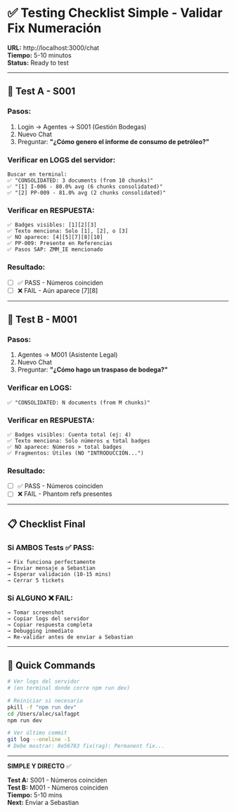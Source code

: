 # ✅ Testing Checklist Simple - Validar Fix Numeración

**URL:** http://localhost:3000/chat  
**Tiempo:** 5-10 minutos  
**Status:** Ready to test

---

## 🧪 Test A - S001

### **Pasos:**
1. Login → Agentes → S001 (Gestión Bodegas)
2. Nuevo Chat
3. Preguntar: **"¿Cómo genero el informe de consumo de petróleo?"**

### **Verificar en LOGS del servidor:**
```
Buscar en terminal:
✅ "CONSOLIDATED: 3 documents (from 10 chunks)"
✅ "[1] I-006 - 80.0% avg (6 chunks consolidated)"
✅ "[2] PP-009 - 81.0% avg (2 chunks consolidated)"
```

### **Verificar en RESPUESTA:**
```
✅ Badges visibles: [1][2][3]
✅ Texto menciona: Solo [1], [2], o [3]
✅ NO aparece: [4][5][7][8][10]
✅ PP-009: Presente en Referencias
✅ Pasos SAP: ZMM_IE mencionado
```

### **Resultado:**
- [ ] ✅ PASS - Números coinciden
- [ ] ❌ FAIL - Aún aparece [7][8]

---

## 🧪 Test B - M001

### **Pasos:**
1. Agentes → M001 (Asistente Legal)
2. Nuevo Chat
3. Preguntar: **"¿Cómo hago un traspaso de bodega?"**

### **Verificar en LOGS:**
```
✅ "CONSOLIDATED: N documents (from M chunks)"
```

### **Verificar en RESPUESTA:**
```
✅ Badges visibles: Cuenta total (ej: 4)
✅ Texto menciona: Solo números ≤ total badges
✅ NO aparece: Números > total badges
✅ Fragmentos: Útiles (NO "INTRODUCCIÓN...")
```

### **Resultado:**
- [ ] ✅ PASS - Números coinciden
- [ ] ❌ FAIL - Phantom refs presentes

---

## 📋 Checklist Final

### **Si AMBOS Tests ✅ PASS:**
```
→ Fix funciona perfectamente
→ Enviar mensaje a Sebastian
→ Esperar validación (10-15 mins)
→ Cerrar 5 tickets
```

### **Si ALGUNO ❌ FAIL:**
```
→ Tomar screenshot
→ Copiar logs del servidor
→ Copiar respuesta completa
→ Debugging inmediato
→ Re-validar antes de enviar a Sebastian
```

---

## 🚀 Quick Commands

```bash
# Ver logs del servidor
# (en terminal donde corre npm run dev)

# Reiniciar si necesario
pkill -f "npm run dev"
cd /Users/alec/salfagpt
npm run dev

# Ver último commit
git log --oneline -1
# Debe mostrar: 8e56783 fix(rag): Permanent fix...
```

---

**SIMPLE Y DIRECTO** ✅

**Test A:** S001 - Números coinciden  
**Test B:** M001 - Números coinciden  
**Tiempo:** 5-10 mins  
**Next:** Enviar a Sebastian


